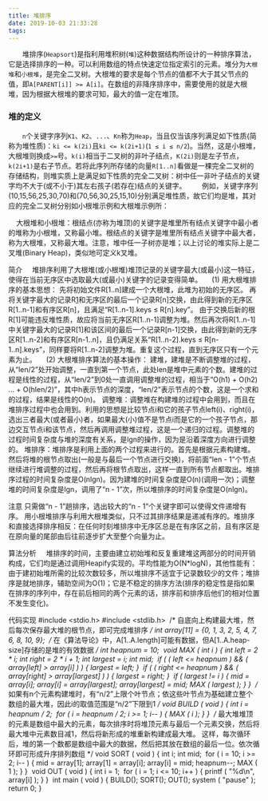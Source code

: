 ```yaml
---
title: 堆排序
date: 2019-10-03 21:33:28
tags:
---
```

&emsp;&emsp;堆排序(`Heapsort`)是指利用堆积树(`堆`)这种数据结构所设计的一种排序算法，它是选择排序的一种。可以利用数组的特点快速定位指定索引的元素。堆分为`大根堆`和`小根堆`，是完全二叉树。大根堆的要求是每个节点的值都不大于其父节点的值，即`A[PARENT[i]] >= A[i]`。在数组的非降序排序中，需要使用的就是大根堆，因为根据大根堆的要求可知，最大的值一定在堆顶。

### 堆的定义

&emsp;&emsp;`n`个关键字序列`K1`、`K2`、`...`、`Kn`称为`Heap`，当且仅当该序列满足如下性质(简称为堆性质)：`ki <= k(2i)`且`ki <= k(2i+1)`(`1 ≤ i ≤ n/2`)。当然，这是小根堆，大根堆则换成`>=`号。`k(i)`相当于二叉树的非叶子结点，`K(2i)`则是左子节点，`k(2i+1)`是右子节点。若将此序列所存储的向量`R[1..n]`看做是一棵完全二叉树的存储结构，则堆实质上是满足如下性质的完全二叉树：树中任一非叶子结点的关键字均不大于(或不小于)其左右孩子(若存在)结点的关键字。
&emsp;&emsp;例如，关键字序列(10,15,56,25,30,70)和(70,56,30,25,15,10)分别满足堆性质，故它们均是堆，其对应的完全二叉树分别如小根堆示例和大根堆示例所：

    大根堆和小根堆：根结点(亦称为堆顶)的关键字是堆里所有结点关键字中最小者的堆称为小根堆，又称最小堆。根结点的关键字是堆里所有结点关键字中最大者，称为大根堆，又称最大堆。注意，堆中任一子树亦是堆；以上讨论的堆实际上是二叉堆(Binary Heap)，类似地可定义k叉堆。

简介
    堆排序利用了大根堆(或小根堆)堆顶记录的关键字最大(或最小)这一特征，使得在当前无序区中选取最大(或最小)关键字的记录变得简单。
    (1) 用大根堆排序的基本思想：
先将初始文件R[1..n]建成一个大根堆，此堆为初始的无序区。
再将关键字最大的记录R[1](即堆顶)和无序区的最后一个记录R[n]交换，由此得到新的无序区R[1..n-1]和有序区R[n]，且满足“R[1..n-1].keys ≤ R[n].key”。
由于交换后新的根R[1]可能违反堆性质，故应将当前无序区R[1..n-1]调整为堆。然后再次将R[1..n-1]中关键字最大的记录R[1]和该区间的最后一个记录R[n-1]交换，由此得到新的无序区R[1..n-2]和有序区R[n-1..n]，且仍满足关系“R[1..n-2].keys ≤ R[n-1..n].keys”，同样要将R[1..n-2]调整为堆。重复这个过程，直到无序区只有一个元素为止。
    (2) 大根堆排序算法的基本操作：
建堆，建堆是不断调整堆的过程，从“len/2”处开始调整，一直到第一个节点，此处len是堆中元素的个数。建堆的过程是线性的过程，从“len/2”到0处一直调用调整堆的过程，相当于“O(h1) + O(h2) … + O(hlen/2)”，其中h表示节点的深度，“len/2”表示节点的个数，这是一个求和的过程，结果是线性的O(n)。
调整堆：调整堆在构建堆的过程中会用到，而且在堆排序过程中也会用到。利用的思想是比较节点i和它的孩子节点left(i)、right(i)，选出三者最大(或者最小)者，如果最大(小)值不是节点i而是它的一个孩子节点，那边交互节点i和该节点，然后再调用调整堆过程，这是一个递归的过程。调整堆的过程时间复杂度与堆的深度有关系，是lgn的操作，因为是沿着深度方向进行调整的。
堆排序：堆排序是利用上面的两个过程来进行的。首先是根据元素构建堆。然后将堆的根节点取出(一般是与最后一个节点进行交换)，将前面“len - 1”个节点继续进行堆调整的过程，然后再将根节点取出，这样一直到所有节点都取出。堆排序过程的时间复杂度是O(nlgn)。因为建堆的时间复杂度是O(n)(调用一次)；调整堆的时间复杂度是lgn，调用了“n - 1”次，所以堆排序的时间复杂度是O(nlgn)。

注意
只需做“n - 1”趟排序，选出较大的“n - 1”个关键字即可以使得文件递增有序。
用小根堆排序与利用大根堆类似，只不过其排序结果是递减有序的。堆排序和直接选择排序相反：在任何时刻堆排序中无序区总是在有序区之前，且有序区是在原向量的尾部由后往前逐步扩大至整个向量为止。

算法分析
    堆排序的时间，主要由建立初始堆和反复重建堆这两部分的时间开销构成，它们均是通过调用Heapify实现的。平均性能为O(N*logN)，其他性能有：由于建初始堆所需的比较次数较多，所以堆排序不适宜于记录数较少的文件；堆排序是就地排序，辅助空间为O(1)；它是不稳定的排序方法(排序的稳定性是指如果在排序的序列中，存在前后相同的两个元素的话，排序前和排序后他们的相对位置不发生变化)。

代码实现
#include <stdio.h>
#include <stdlib.h>
​
/* 自底向上构建最大堆，然后每次保存最大堆的根节点，即可完成堆排序 */
int array[11] = {0, 1, 3, 2, 5, 4, 7, 6, 8, 10, 9};
​
/* 在《算法导论》中，A[1..A.length]可能有数据，但A[1..A.heap-size]存储的是堆的有效数据 */
int heapnum = 10;
​
void MAX ( int i ) {
    int left = 2 * i;
    int right = 2 * i + 1;
    int largest = i;
    int mid;
​
    if ( ( left <= heapnum ) && ( array[left] > array[i] ) ) {
        largest = left;
    }
​
    if ( ( right <= heapnum ) && ( array[right] > array[largest] ) ) {
        largest = right;
    }
​
    if ( largest != i ) {
        mid = array[i];
        array[i] = array[largest];
        array[largest] = mid;
        MAX ( largest );
    }
}
​
/* 如果有n个元素构建堆时，有“n/2”上限个叶节点；依这些叶节点为基础建立整个数组的最大堆，因此i的取值范围是“n/2”下限到1 */
void BUILD ( void ) {
    int i = heapnum / 2;
​
    for ( i = heapnum / 2; i >= 1; i-- ) {
        MAX ( i );
    }
}
​
/* 最大堆堆顶的元素是数组中最大的元素，每次排序时将堆顶元素与最后一个元素交换，然后将最大堆中元素数目减1，然后将新形成的堆重新构建成最大堆。
   这样，每次循环后，堆的第一个数都是数组中最大的数据，然后把其放在数组的最后一位。依次循环即可形成升序排列数组 */
void SORT ( void ) {
    int i;
    int mid;
​
    for ( i = 10; i >= 2; i-- ) {
        mid = array[1];
        array[1] = array[i];
        array[i] = mid;
        heapnum--;
        MAX ( 1 );
    }
}
​
void OUT ( void ) {
    int i = 1;
​
    for ( i = 1; i <= 10; i++ ) {
        printf ( "%d\n", array[i] );
    }
}
​
int main ( void ) {
    BUILD();
    SORT();
    OUT();
    system ( "pause" );
    return 0;
}
